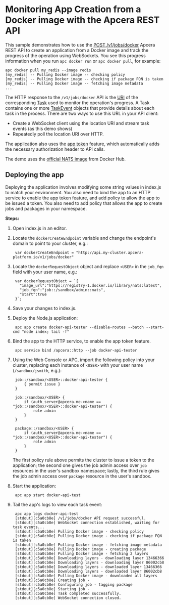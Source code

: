 # Monitoring App Creation from a Docker image with the Apcera REST API

This sample demonstrates how to use the [POST /v1/jobs/docker](http://docs.apcera.com/api/apcera-api-endpoints/#post-v1jobsdocker) Apcera REST API to create an application from a Docker image and track the progress of the operation using WebSockets. You see this progress information when you run `apc docker run` or `apc docker pull`, for example:

```
apc docker pull my_redis --image redis
[my_redis] -- Pulling Docker image -- checking policy
[my_redis] -- Pulling Docker image -- checking if package FQN is taken
[my_redis] -- Pulling Docker image -- fetching image metadata
...
```

The HTTP response to the `/v1/jobs/docker` API is the [URI](http://docs.apcera.com/api/apcera-api-endpoints/#get-v1tasksuuid) of the corresponding [Task](http://docs.apcera.com/api/api-models/#task) used to monitor the operation's progress. A Task contains one or more [TaskEvent](http://docs.apcera.com/api/api-models/#taskevent) objects that provide details about each task in the process. There are two ways to use this URL in your API client:

* Create a WebSocket client using the location URI and stream task events (as this demo shows)
* Repeatedly poll the location URI over HTTP.
  
The application also uses the [app token](http://docs.apcera.com/jobs/app-token/) feature, which automatically adds the necessary authorization header to API calls.

The demo uses the [official NATS image](https://hub.docker.com/_/nats/) from Docker Hub.

## Deploying the app

Deploying the application involves modifying some string values in index.js to match your environment. You also need to bind the app to an HTTP service to enable the app token feature, and add policy to allow the app to be issued a token. You also need to add policy that allows the app to create jobs and packages in your namespace.

**Steps:**

1. Open index.js in an editor.
2. Locate the `dockerCreateEndpoint` variable and change the endpoint's domain to point to your cluster, e.g.:

        var dockerCreateEndpoint = "http://api.my-cluster.apcera-platform.io/v1/jobs/docker"  

2. Locate the `dockerRequestObject` object and replace `<USER>` in the `job_fqn` field with your user name, e.g.:

        var dockerRequestObject = `{
          "image_url":"https://registry-1.docker.io/library/nats:latest",
          "job_fqn":"job::/sandbox/admin::nats",
          "start":true
        }`;

3. Save your changes to index.js.
3. Deploy the Node.js application:
    
        apc app create docker-api-tester --disable-routes --batch --start-cmd "node index; tail -f"

2. Bind the app to the HTTP service, to enable the app token feature.
    
        apc service bind /apcera::http --job docker-api-tester

3. Using the Web Console or APC, import the following policy into your cluster, replacing each instance of `<USER>` with your user name (`/sandbox/jsmith`, e.g.):
   
        job::/sandbox/<USER>::docker-api-tester {
            { permit issue }
        }

        job::/sandbox/<USER> {
            if (auth_server@apcera.me->name == "job::/sandbox/<USER>::docker-api-tester") {
                role admin
            }
        }

        package::/sandbox/<USER> {
            if (auth_server@apcera.me->name == "job::/sandbox/<USER>::docker-api-tester") {
                role admin
            }
        }
        
    The first policy rule above permits the cluster to issue a token to the application; the second one gives the job admin access over `job` resources in the user's sandbox namespace; lastly, the third rule gives the job admin access over `package` resource in the user's sandbox.
                
4. Start the application:
   
        apc app start docker-api-test

6. Tail the app's logs to view each task event:
    
        apc app logs docker-api-test
        [stdout][c5a0cb8e] /v1/jobs/docker API request successful.
        [stdout][c5a0cb8e] WebSocket connection established, waiting for task events...
        [stdout][c5a0cb8e] Pulling Docker image - checking policy
        [stdout][c5a0cb8e] Pulling Docker image - checking if package FQN is taken
        [stdout][c5a0cb8e] Pulling Docker image - fetching image metadata
        [stdout][c5a0cb8e] Pulling Docker image - creating package
        [stdout][c5a0cb8e] Pulling Docker image - fetching 2 layers
        [stdout][c5a0cb8e] Downloading layers - downloading layer 13466366
        [stdout][c5a0cb8e] Downloading layers - downloading layer 86002cb8
        [stdout][c5a0cb8e] Downloading layers - downloaded layer 13466366
        [stdout][c5a0cb8e] Downloading layers - downloaded layer 86002cb8
        [stdout][c5a0cb8e] Pulling Docker image - downloaded all layers
        [stdout][c5a0cb8e] Creating job - 
        [stdout][c5a0cb8e] Configuring job - tagging package
        [stdout][c5a0cb8e] Starting job - 
        [stdout][c5a0cb8e] Task completed successfully.
        [stdout][c5a0cb8e] WebSocket connection closed.
